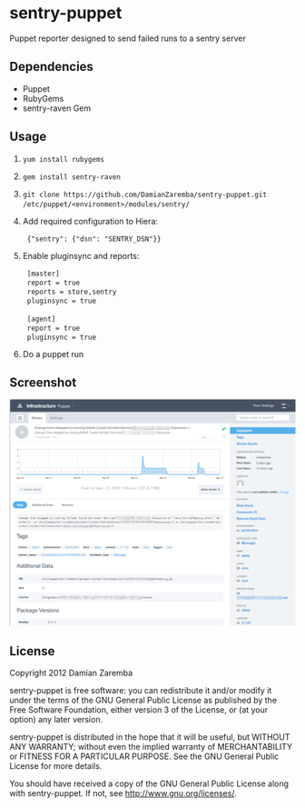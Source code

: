 sentry-puppet
=============
Puppet reporter designed to send failed runs to a sentry server

Dependencies
------------
* Puppet
* RubyGems
* sentry-raven Gem

Usage
-----
1. `yum install rubygems`
2. `gem install sentry-raven`
3. `git clone https://github.com/DamianZaremba/sentry-puppet.git /etc/puppet/<environment>/modules/sentry/`
4. Add required configuration to Hiera:

        {"sentry": {"dsn": "SENTRY_DSN"}}

5. Enable pluginsync and reports:

        [master]
        report = true
        reports = store,sentry
        pluginsync = true

        [agent]
        report = true
        pluginsync = true

6. Do a puppet run

Screenshot
---------
![](https://github.com/DamianZaremba/sentry-puppet/raw/master/screenshot.png)

License
-------
Copyright 2012 Damian Zaremba

sentry-puppet is free software: you can redistribute it and/or modify
it under the terms of the GNU General Public License as published by
the Free Software Foundation, either version 3 of the License, or
(at your option) any later version.

sentry-puppet is distributed in the hope that it will be useful,
but WITHOUT ANY WARRANTY; without even the implied warranty of
MERCHANTABILITY or FITNESS FOR A PARTICULAR PURPOSE.  See the
GNU General Public License for more details.

You should have received a copy of the GNU General Public License
along with sentry-puppet.  If not, see <http://www.gnu.org/licenses/>.
